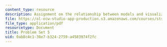 ```yaml
---
content_type: resource
description: Assignment on the relationship between models and visualization.
file: https://ol-ocw-studio-app-production.s3.amazonaws.com/courses/sts-067-scientific-visualization-across-disciplines-a-critical-introduction-spring-2005/0ab8c4c138e7b3242759a4583974f2fc_pset5.pdf
file_type: application/pdf
resourcetype: Document
title: Problem Set 5
uid: 0ab8c4c1-38e7-b324-2759-a4583974f2fc
---
```

